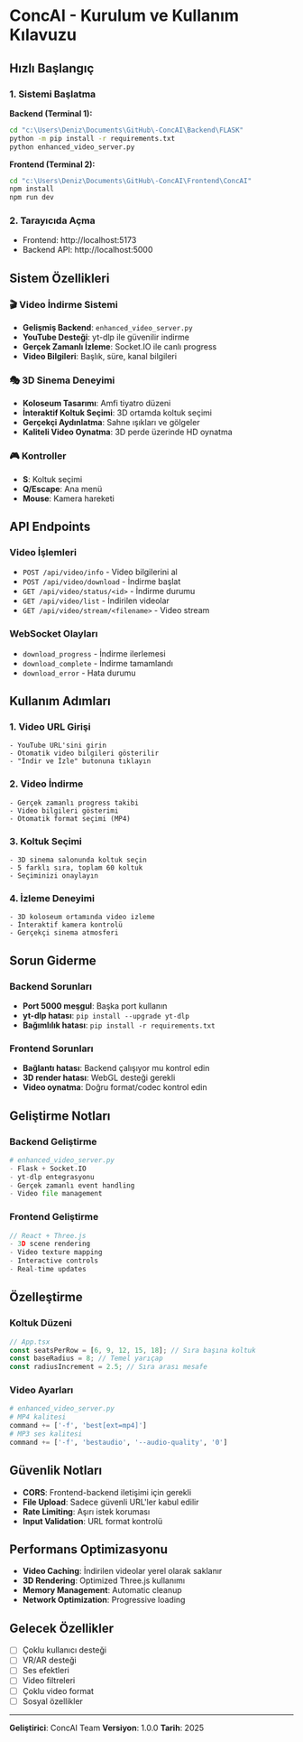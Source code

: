 # ConcAI - Kurulum ve Kullanım Kılavuzu

## Hızlı Başlangıç

### 1. Sistemi Başlatma

**Backend (Terminal 1):**
```bash
cd "c:\Users\Deniz\Documents\GitHub\-ConcAI\Backend\FLASK"
python -m pip install -r requirements.txt
python enhanced_video_server.py
```

**Frontend (Terminal 2):**
```bash
cd "c:\Users\Deniz\Documents\GitHub\-ConcAI\Frontend\ConcAI"
npm install
npm run dev
```

### 2. Tarayıcıda Açma
- Frontend: http://localhost:5173
- Backend API: http://localhost:5000

## Sistem Özellikleri

### 🎬 Video İndirme Sistemi
- **Gelişmiş Backend**: `enhanced_video_server.py`
- **YouTube Desteği**: yt-dlp ile güvenilir indirme
- **Gerçek Zamanlı İzleme**: Socket.IO ile canlı progress
- **Video Bilgileri**: Başlık, süre, kanal bilgileri

### 🎭 3D Sinema Deneyimi
- **Koloseum Tasarımı**: Amfi tiyatro düzeni
- **İnteraktif Koltuk Seçimi**: 3D ortamda koltuk seçimi
- **Gerçekçi Aydınlatma**: Sahne ışıkları ve gölgeler
- **Kaliteli Video Oynatma**: 3D perde üzerinde HD oynatma

### 🎮 Kontroller
- **S**: Koltuk seçimi
- **Q/Escape**: Ana menü
- **Mouse**: Kamera hareketi

## API Endpoints

### Video İşlemleri
- `POST /api/video/info` - Video bilgilerini al
- `POST /api/video/download` - İndirme başlat
- `GET /api/video/status/<id>` - İndirme durumu
- `GET /api/video/list` - İndirilen videolar
- `GET /api/video/stream/<filename>` - Video stream

### WebSocket Olayları
- `download_progress` - İndirme ilerlemesi
- `download_complete` - İndirme tamamlandı
- `download_error` - Hata durumu

## Kullanım Adımları

### 1. Video URL Girişi
```
- YouTube URL'sini girin
- Otomatik video bilgileri gösterilir
- "İndir ve İzle" butonuna tıklayın
```

### 2. Video İndirme
```
- Gerçek zamanlı progress takibi
- Video bilgileri gösterimi
- Otomatik format seçimi (MP4)
```

### 3. Koltuk Seçimi
```
- 3D sinema salonunda koltuk seçin
- 5 farklı sıra, toplam 60 koltuk
- Seçiminizi onaylayın
```

### 4. İzleme Deneyimi
```
- 3D koloseum ortamında video izleme
- İnteraktif kamera kontrolü
- Gerçekçi sinema atmosferi
```

## Sorun Giderme

### Backend Sorunları
- **Port 5000 meşgul**: Başka port kullanın
- **yt-dlp hatası**: `pip install --upgrade yt-dlp`
- **Bağımlılık hatası**: `pip install -r requirements.txt`

### Frontend Sorunları
- **Bağlantı hatası**: Backend çalışıyor mu kontrol edin
- **3D render hatası**: WebGL desteği gerekli
- **Video oynatma**: Doğru format/codec kontrol edin

## Geliştirme Notları

### Backend Geliştirme
```python
# enhanced_video_server.py
- Flask + Socket.IO
- yt-dlp entegrasyonu
- Gerçek zamanlı event handling
- Video file management
```

### Frontend Geliştirme
```typescript
// React + Three.js
- 3D scene rendering
- Video texture mapping
- Interactive controls
- Real-time updates
```

## Özelleştirme

### Koltuk Düzeni
```typescript
// App.tsx
const seatsPerRow = [6, 9, 12, 15, 18]; // Sıra başına koltuk
const baseRadius = 8; // Temel yarıçap
const radiusIncrement = 2.5; // Sıra arası mesafe
```

### Video Ayarları
```python
# enhanced_video_server.py
# MP4 kalitesi
command += ['-f', 'best[ext=mp4]']
# MP3 ses kalitesi
command += ['-f', 'bestaudio', '--audio-quality', '0']
```

## Güvenlik Notları

- **CORS**: Frontend-backend iletişimi için gerekli
- **File Upload**: Sadece güvenli URL'ler kabul edilir
- **Rate Limiting**: Aşırı istek koruması
- **Input Validation**: URL format kontrolü

## Performans Optimizasyonu

- **Video Caching**: İndirilen videolar yerel olarak saklanır
- **3D Rendering**: Optimized Three.js kullanımı
- **Memory Management**: Automatic cleanup
- **Network Optimization**: Progressive loading

## Gelecek Özellikler

- [ ] Çoklu kullanıcı desteği
- [ ] VR/AR desteği
- [ ] Ses efektleri
- [ ] Video filtreleri
- [ ] Çoklu video format
- [ ] Sosyal özellikler

---

**Geliştirici**: ConcAI Team
**Versiyon**: 1.0.0
**Tarih**: 2025
